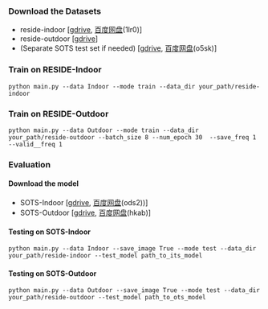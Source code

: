 ### Download the Datasets
- reside-indoor [[gdrive](https://drive.google.com/drive/folders/1pbtfTp29j7Ip-mRzDpMpyopCfXd-ZJhC?usp=sharing), [百度网盘](链接：https://pan.baidu.com/s/1jD-TU0wdtSoEb4ki-Cut2A?pwd=1lr0)(1lr0)]
- reside-outdoor [[gdrive](https://drive.google.com/drive/folders/1eL4Qs-WNj7PzsKwDRsgUEzmysdjkRs22?usp=sharing)]
- (Separate SOTS test set if needed) [[gdrive](https://drive.google.com/file/d/16j2dwVIa9q_0RtpIXMzhu-7Q6dwz_D1N/view?usp=sharing), [百度网盘](链接：https://pan.baidu.com/s/1R6qWri7sG1hC_Ifj-H6DOQ?pwd=o5sk)(o5sk)]
### Train on RESIDE-Indoor

~~~
python main.py --data Indoor --mode train --data_dir your_path/reside-indoor
~~~


### Train on RESIDE-Outdoor
~~~
python main.py --data Outdoor --mode train --data_dir your_path/reside-outdoor --batch_size 8 --num_epoch 30  --save_freq 1 --valid__freq 1
~~~


### Evaluation
#### Download the model 
- SOTS-Indoor [[gdrive](https://drive.google.com/file/d/1UsNrGkWie-PKXcGSA6oFkt0WgnW8Bqsi/view?usp=sharing), [百度网盘](链接：https://pan.baidu.com/s/1Z3La73rya9GVQR4STYk_XA?pwd=ods2)(ods2))]
- SOTS-Outdoor [[gdrive](https://drive.google.com/file/d/16lbhL3fqHeVu-aPkmFSUnaHWQKxmhPz6/view?usp=sharing), [百度网盘](链接：https://pan.baidu.com/s/1NEcAus7lOuvtot-00sjxBg?pwd=hkab)(hkab)]
#### Testing on SOTS-Indoor
~~~
python main.py --data Indoor --save_image True --mode test --data_dir your_path/reside-indoor --test_model path_to_its_model
~~~
#### Testing on SOTS-Outdoor
~~~
python main.py --data Outdoor --save_image True --mode test --data_dir your_path/reside-outdoor --test_model path_to_ots_model
~~~